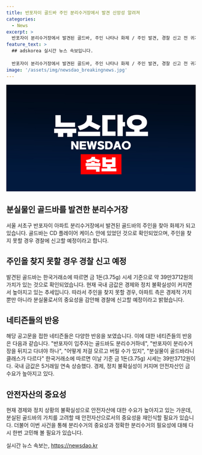 ```yaml
---
title: 반포자이 골드바 주인 분리수거장에서 발견 신앙성 알려져
categories:
  - News
excerpt: >
  반포자이 분리수거장에서 발견된 골드바, 주인 나타나 화제 / 주인 발견, 경찰 신고 전 귀가 / CD플레이어 케이스에서 발견, 주인 확인 후 반환 예정 / 금값 상승과 관련된 이야기 확산
feature_text: >
  ## adskorea 실시간 뉴스 속보입니다.

  반포자이 분리수거장에서 발견된 골드바, 주인 나타나 화제 / 주인 발견, 경찰 신고 전 귀가 / CD플레이어 케이스에서 발견, 주인 확인 후 반환 예정 / 금값 상승과 관련된 이야기 확산
image: '/assets/img/newsdao_breakingnews.jpg'
---
```


<p><img src="/assets/img/newsdao_breakingnews.jpg" alt="adskorea 속보" /></p>

<h2 data-ke-size="size26">분실물인 골드바를 발견한 분리수거장</h2>

<p data-ke-size="size16">서울 서초구 반포자이 아파트 분리수거장에서 발견된 골드바의 주인을 찾아 화제가 되고 있습니다. 골드바는 CD 플레이어 케이스 안에 있었던 것으로 확인되었으며, 주인을 찾지 못할 경우 경찰에 신고할 예정이라고 합니다.</p>

<h2 data-ke-size="size26">주인을 찾지 못할 경우 경찰 신고 예정</h2>

<p data-ke-size="size16">발견된 골드바는 한국거래소에 따르면 금 1돈(3.75g) 시세 기준으로 약 39만3712원의 가치가 있는 것으로 확인되었습니다. 현재 국내 금값은 경제와 정치 불확실성이 커지면서 높아지고 있는 추세입니다. 따라서 주인을 찾지 못할 경우, 아파트 측은 경제적 가치 뿐만 아니라 분실물로서의 중요성을 감안해 경찰에 신고할 예정이라고 밝혔습니다.</p>

<h2 data-ke-size="size26">네티즌들의 반응</h2>

<p data-ke-size="size16">해당 공고문을 접한 네티즌들은 다양한 반응을 보였습니다. 이에 대한 네티즌들의 반응은 다음과 같습니다. "반포자이 입주자는 골드바도 분리수거하네", "반포자이 분리수거장을 뒤지고 다녀야 하나", "어떻게 저걸 모르고 버릴 수가 있지", "분실물이 골드바라니 클래스가 다르다" 한국거래소에 따르면 이날 기준 금 1돈(3.75g) 시세는 39만3712원이다. 국내 금값은 5거래일 연속 상승했다. 경제, 정치 불확실성이 커지며 안전자산인 금 수요가 높아지고 있다.</p>

<h2 data-ke-size="size26">안전자산의 중요성</h2>

<p data-ke-size="size16">현재 경제와 정치 상황의 불확실성으로 안전자산에 대한 수요가 높아지고 있는 가운데, 분실된 골드바의 가치를 고려할 때 안전자산으로서의 중요성을 재인식할 필요가 있습니다. 더불어 이번 사건을 통해 분리수거의 중요성과 정확한 분리수거의 필요성에 대해 다시 한번 고민해 볼 필요가 있습니다.</p>
실시간 뉴스 속보는, <a href="https://newsdao.kr" rel="dofollow">https://newsdao.kr</a>


